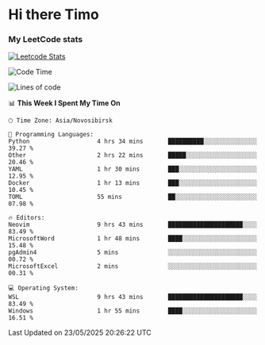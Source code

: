 # Hi there Timo
### My LeetCode stats
[![Leetcode Stats](https://leetcard.jacoblin.cool/przdtl?border=0&radius=20&ext=heatmap&theme=nord)](https://leetcode.com/przdtl)

<!--START_SECTION:waka-->
![Code Time](http://img.shields.io/badge/Code%20Time-859%20hrs%2028%20mins-blue)

![Lines of code](https://img.shields.io/badge/From%20Hello%20World%20I%27ve%20Written-91.6%20thousand%20lines%20of%20code-blue)

📊 **This Week I Spent My Time On** 

```text
🕑︎ Time Zone: Asia/Novosibirsk

💬 Programming Languages: 
Python                   4 hrs 34 mins       ██████████░░░░░░░░░░░░░░░   39.27 % 
Other                    2 hrs 22 mins       █████░░░░░░░░░░░░░░░░░░░░   20.46 % 
YAML                     1 hr 30 mins        ███░░░░░░░░░░░░░░░░░░░░░░   12.95 % 
Docker                   1 hr 13 mins        ███░░░░░░░░░░░░░░░░░░░░░░   10.45 % 
TOML                     55 mins             ██░░░░░░░░░░░░░░░░░░░░░░░   07.98 % 

🔥 Editors: 
Neovim                   9 hrs 43 mins       █████████████████████░░░░   83.49 % 
MicrosoftWord            1 hr 48 mins        ████░░░░░░░░░░░░░░░░░░░░░   15.48 % 
pgAdmin4                 5 mins              ░░░░░░░░░░░░░░░░░░░░░░░░░   00.72 % 
MicrosoftExcel           2 mins              ░░░░░░░░░░░░░░░░░░░░░░░░░   00.31 % 

💻 Operating System: 
WSL                      9 hrs 43 mins       █████████████████████░░░░   83.49 % 
Windows                  1 hr 55 mins        ████░░░░░░░░░░░░░░░░░░░░░   16.51 % 
```


 Last Updated on 23/05/2025 20:26:22 UTC
<!--END_SECTION:waka-->
